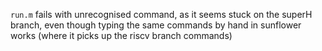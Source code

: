 `run.m` fails with unrecognised command, as it seems stuck on the superH branch, even though typing the same commands by hand in sunflower works (where it picks up the riscv branch commands)
